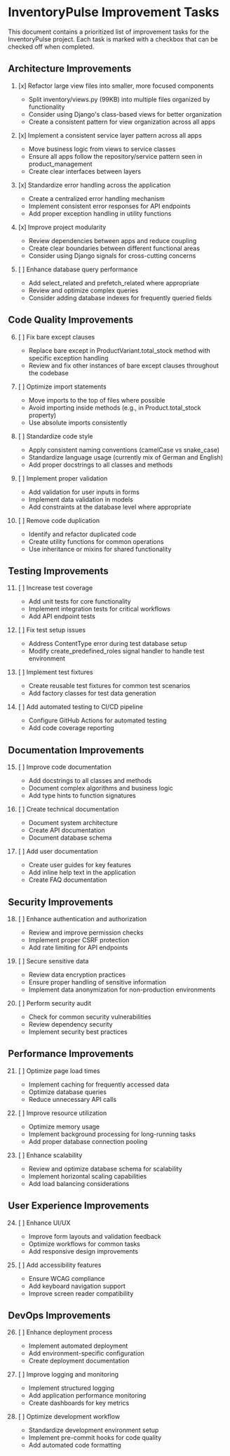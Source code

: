 # InventoryPulse Improvement Tasks

This document contains a prioritized list of improvement tasks for the InventoryPulse project. Each task is marked with a checkbox that can be checked off when completed.

## Architecture Improvements

1. [x] Refactor large view files into smaller, more focused components
   - Split inventory/views.py (99KB) into multiple files organized by functionality
   - Consider using Django's class-based views for better organization
   - Create a consistent pattern for view organization across all apps

2. [x] Implement a consistent service layer pattern across all apps
   - Move business logic from views to service classes
   - Ensure all apps follow the repository/service pattern seen in product_management
   - Create clear interfaces between layers

3. [x] Standardize error handling across the application
   - Create a centralized error handling mechanism
   - Implement consistent error responses for API endpoints
   - Add proper exception handling in utility functions

4. [x] Improve project modularity
   - Review dependencies between apps and reduce coupling
   - Create clear boundaries between different functional areas
   - Consider using Django signals for cross-cutting concerns

5. [ ] Enhance database query performance
   - Add select_related and prefetch_related where appropriate
   - Review and optimize complex queries
   - Consider adding database indexes for frequently queried fields

## Code Quality Improvements

6. [ ] Fix bare except clauses
   - Replace bare except in ProductVariant.total_stock method with specific exception handling
   - Review and fix other instances of bare except clauses throughout the codebase

7. [ ] Optimize import statements
   - Move imports to the top of files where possible
   - Avoid importing inside methods (e.g., in Product.total_stock property)
   - Use absolute imports consistently

8. [ ] Standardize code style
   - Apply consistent naming conventions (camelCase vs snake_case)
   - Standardize language usage (currently mix of German and English)
   - Add proper docstrings to all classes and methods

9. [ ] Implement proper validation
   - Add validation for user inputs in forms
   - Implement data validation in models
   - Add constraints at the database level where appropriate

10. [ ] Remove code duplication
    - Identify and refactor duplicated code
    - Create utility functions for common operations
    - Use inheritance or mixins for shared functionality

## Testing Improvements

11. [ ] Increase test coverage
    - Add unit tests for core functionality
    - Implement integration tests for critical workflows
    - Add API endpoint tests

12. [ ] Fix test setup issues
    - Address ContentType error during test database setup
    - Modify create_predefined_roles signal handler to handle test environment

13. [ ] Implement test fixtures
    - Create reusable test fixtures for common test scenarios
    - Add factory classes for test data generation

14. [ ] Add automated testing to CI/CD pipeline
    - Configure GitHub Actions for automated testing
    - Add code coverage reporting

## Documentation Improvements

15. [ ] Improve code documentation
    - Add docstrings to all classes and methods
    - Document complex algorithms and business logic
    - Add type hints to function signatures

16. [ ] Create technical documentation
    - Document system architecture
    - Create API documentation
    - Document database schema

17. [ ] Add user documentation
    - Create user guides for key features
    - Add inline help text in the application
    - Create FAQ documentation

## Security Improvements

18. [ ] Enhance authentication and authorization
    - Review and improve permission checks
    - Implement proper CSRF protection
    - Add rate limiting for API endpoints

19. [ ] Secure sensitive data
    - Review data encryption practices
    - Ensure proper handling of sensitive information
    - Implement data anonymization for non-production environments

20. [ ] Perform security audit
    - Check for common security vulnerabilities
    - Review dependency security
    - Implement security best practices

## Performance Improvements

21. [ ] Optimize page load times
    - Implement caching for frequently accessed data
    - Optimize database queries
    - Reduce unnecessary API calls

22. [ ] Improve resource utilization
    - Optimize memory usage
    - Implement background processing for long-running tasks
    - Add proper database connection pooling

23. [ ] Enhance scalability
    - Review and optimize database schema for scalability
    - Implement horizontal scaling capabilities
    - Add load balancing considerations

## User Experience Improvements

24. [ ] Enhance UI/UX
    - Improve form layouts and validation feedback
    - Optimize workflows for common tasks
    - Add responsive design improvements

25. [ ] Add accessibility features
    - Ensure WCAG compliance
    - Add keyboard navigation support
    - Improve screen reader compatibility

## DevOps Improvements

26. [ ] Enhance deployment process
    - Implement automated deployment
    - Add environment-specific configuration
    - Create deployment documentation

27. [ ] Improve logging and monitoring
    - Implement structured logging
    - Add application performance monitoring
    - Create dashboards for key metrics

28. [ ] Optimize development workflow
    - Standardize development environment setup
    - Implement pre-commit hooks for code quality
    - Add automated code formatting
